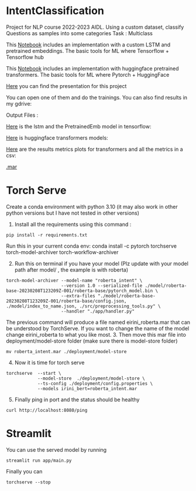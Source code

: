 # IntentClassification

Project for NLP course 2022-2023 AIDL.
Using a custom dataset, classify Questions as samples into some categories
Task : Multiclass

This [Notebook](https://colab.research.google.com/drive/18qh9-yzfDO9WKemmgcZQN4rHuLbuje2o?usp=sharing
) includes an implementation with a custom LSTM and pretrained embeddings.
The basic tools for ML where Tensorflow + Tensorflow hub

This [Notebook](https://colab.research.google.com/drive/1lhT-oEr5RdUD8HjpHGWVHHbyyUrxjWgw?usp=sharing
) includes an implementation with huggingface pretrained transformers. The basic tools for ML where Pytorch + HuggingFace

[Here](https://docs.google.com/presentation/d/1BobRXmuEhCJZTBXd8EN5QFzR8-QbFC07GIrZaXQg8ec/edit?usp=sharing) you can find the presentation for this project

You can open one of them and do the trainings.
You can also find results in my gdrive:

Output Files :

[Here](https://drive.google.com/drive/folders/1TQMY_o1vUo3wzhGZDP107kP1BcNB7bf7?usp=sharing) is the lstm and the PretrainedEmb model in tensorflow:

[Here](https://drive.google.com/drive/folders/1APnl9eKgSwPFTp9pR6TDoU87RhykzmuS?usp=sharing) is huggingface transformers models:

[Here](https://drive.google.com/drive/folders/1icVLBMryI-TJYI1RTISAy4eIEKPvZPC9?usp=sharing) are the results metrics plots for transformers and all the metrics in a csv: 

[.mar](https://drive.google.com/file/d/1mOtx-0lGSr2GLJ_shWANBMnQVwrHEHi4/view?usp=sharing)


# Torch Serve

Create a conda environment with python 3.10 (it may also work in other python versions but I have not tested in other versions)

1. Install all the requirements using this command :
```
pip install -r requirements.txt
```

Run this in your current conda env:
conda install -c pytorch torchserve torch-model-archiver torch-workflow-archiver

2. Run this on terminal if you have your model (Plz update with your model path after model/ , the example is with roberta)
```
torch-model-archiver --model-name "roberta_intent" \
                     --version 1.0 --serialized-file ./model/roberta-base-20230208T123209Z-001/roberta-base/pytorch_model.bin \
                     --extra-files "./model/roberta-base-20230208T123209Z-001/roberta-base/config.json, ./model/index_to_name.json, ./src/preprocessing_tools.py" \
                     --handler "./app/handler.py"
```
The previous command will produce a file named eirini_roberta.mar 
that can be understood by TorchServe. 
If you want to change the name of the model change eirini_roberta 
to what you like most. 
3. Then move this mar file into deployment/model-store folder (make sure there is model-store folder)

```
mv roberta_intent.mar ./deployment/model-store 
```

4. Now it is time for torch serve

```
torchserve  --start \
            --model-store  ./deployment/model-store \
            --ts-config ./deployment/config.properties \
            --models irini_bert=roberta_intent.mar
```

5. Finally ping in port and the status should be healthy

```
curl http://localhost:8080/ping
```

# Streamlit

You can use the served model by running 

```
streamlit run app/main.py
```

Finally you can

```
torchserve --stop
```